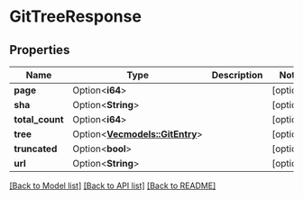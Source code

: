 # GitTreeResponse

## Properties

Name | Type | Description | Notes
------------ | ------------- | ------------- | -------------
**page** | Option<**i64**> |  | [optional]
**sha** | Option<**String**> |  | [optional]
**total_count** | Option<**i64**> |  | [optional]
**tree** | Option<[**Vec<models::GitEntry>**](GitEntry.md)> |  | [optional]
**truncated** | Option<**bool**> |  | [optional]
**url** | Option<**String**> |  | [optional]

[[Back to Model list]](../README.md#documentation-for-models) [[Back to API list]](../README.md#documentation-for-api-endpoints) [[Back to README]](../README.md)


